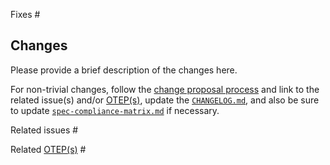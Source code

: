 Fixes #

## Changes

Please provide a brief description of the changes here.

For non-trivial changes, follow the [change proposal
process](../CONTRIBUTING.md#proposing-a-change) and link to the related issue(s)
and/or [OTEP(s)](https://github.com/open-telemetry/oteps), update the
[`CHANGELOG.md`](../CHANGELOG.md), and also be sure to update
[`spec-compliance-matrix.md`](../spec-compliance-matrix.md) if necessary.

Related issues #

Related [OTEP(s)](https://github.com/open-telemetry/oteps) #
